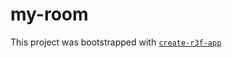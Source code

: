 # my-room

This project was bootstrapped with [`create-r3f-app`](https://github.com/utsuboco/create-r3f-app)